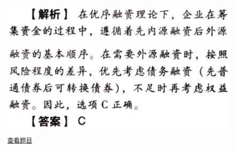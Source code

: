 ![](ba082ec0be6c06c21d4b0e321ce38caa.png)

![](f7a5ffd29eeed87bab5151714eb1237b.png)

[查看题目](../C09资本结构.本章真题.md#4-题目)


